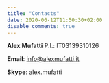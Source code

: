 ```yaml
---
title: "Contacts"
date: 2020-06-12T11:50:30+02:00
disable_comments: true
---
```


**Alex Mufatti**
P.I.: IT03139310126

**Email**: [info@alexmufatti.it](mailto:info@alexmufatti.it)

**Skype**: alex.mufatti

